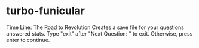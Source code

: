 # turbo-funicular
Time Line: The Road to Revolution
Creates a save file for your questions answered stats.
Type "exit" after "Next Question: " to exit. Otherwise, press enter to continue.

